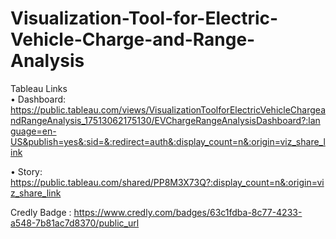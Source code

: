 # Visualization-Tool-for-Electric-Vehicle-Charge-and-Range-Analysis
   Tableau Links  
• Dashboard: https://public.tableau.com/views/VisualizationToolforElectricVehicleChargeandRangeAnalysis_17513062175130/EVChargeRangeAnalysisDashboard?:language=en-US&publish=yes&:sid=&:redirect=auth&:display_count=n&:origin=viz_share_link

• Story: https://public.tableau.com/shared/PP8M3X73Q?:display_count=n&:origin=viz_share_link 

Credly Badge : https://www.credly.com/badges/63c1fdba-8c77-4233-a548-7b81ac7d8370/public_url

